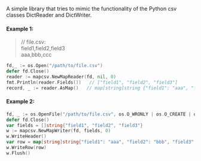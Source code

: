 A simple library that tries to mimic the functionality of the Python csv classes
DictReader and DictWriter.

#### Example 1:

> // file.csv:<br>
>field1,field2,field3<br>
>aaa,bbb,ccc

```go
fd,_ := os.Open("/path/to/file.csv")
defer fd.Close()
reader := mapcsv.NewMapReader(fd, nil, 0)
fmt.Println(reader.Fields())   // ["field1", "field2", "field3"]
record, _ := reader.AsMap()   // map[string]string {"field1": "aaa", "field2": "bbb", "field3": "ccc"}
```


#### Example 2:

```go
fd, _ := os.OpenFile("/path/to/file.csv", os.O_WRONLY | os.O_CREATE | os.O_TRUNC, 0644)
defer fd.Close()
var fields = []string{"field1", "field2", "field3"}
w := mapcsv.NewMapWriter(fd, fields, 0)
w.WriteHeader()
var row = map[string]string{"field1": "aaa", "field2": "bbb", "field3": "ccc"}
w.WriteRow(row)
w.Flush()
```
